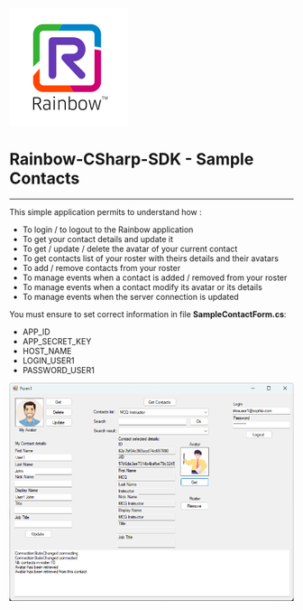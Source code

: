 ![Rainbow](../../logo_rainbow.png)

 
# Rainbow-CSharp-SDK - Sample Contacts
---

This simple application permits to understand how :
- To login / to logout to the Rainbow application
- To get your contact details and update it
- To get / update / delete the avatar of your current contact
- To get contacts list of your roster with theirs details and their avatars
- To add / remove contacts from your roster
- To manage events when a contact is added / removed from your roster
- To manage events when a contact modify its avatar or its details
- To manage events when the server connection is updated

You must ensure to set correct information in file **SampleContactForm.cs**:
- APP_ID
- APP_SECRET_KEY
- HOST_NAME
- LOGIN_USER1
- PASSWORD_USER1

 ![SampleContactForm](./images/SampleContactForm.png)
